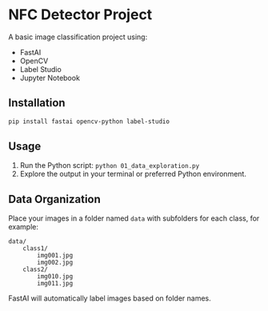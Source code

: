 # NFC Detector Project

A basic image classification project using:
- FastAI
- OpenCV
- Label Studio
- Jupyter Notebook

## Installation
```bash
pip install fastai opencv-python label-studio
```

## Usage
1. Run the Python script: `python 01_data_exploration.py`
2. Explore the output in your terminal or preferred Python environment.

## Data Organization
Place your images in a folder named `data` with subfolders for each class, for example:
```
data/
    class1/
        img001.jpg
        img002.jpg
    class2/
        img010.jpg
        img011.jpg
```

FastAI will automatically label images based on folder names.
